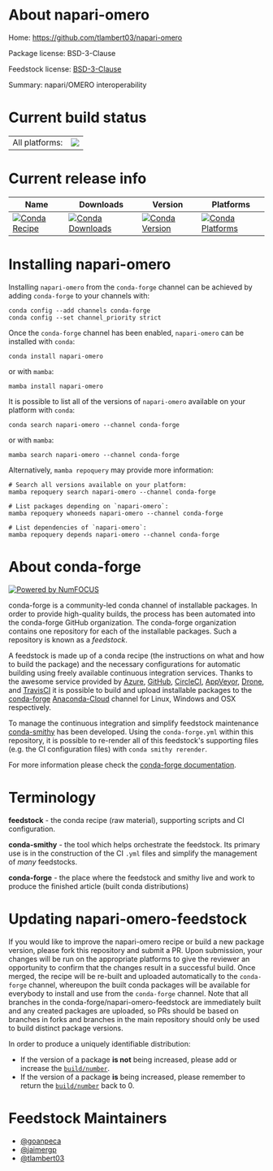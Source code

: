 About napari-omero
==================

Home: https://github.com/tlambert03/napari-omero

Package license: BSD-3-Clause

Feedstock license: [BSD-3-Clause](https://github.com/conda-forge/napari-omero-feedstock/blob/main/LICENSE.txt)

Summary: napari/OMERO interoperability

Current build status
====================


<table><tr><td>All platforms:</td>
    <td>
      <a href="https://dev.azure.com/conda-forge/feedstock-builds/_build/latest?definitionId=15841&branchName=main">
        <img src="https://dev.azure.com/conda-forge/feedstock-builds/_apis/build/status/napari-omero-feedstock?branchName=main">
      </a>
    </td>
  </tr>
</table>

Current release info
====================

| Name | Downloads | Version | Platforms |
| --- | --- | --- | --- |
| [![Conda Recipe](https://img.shields.io/badge/recipe-napari--omero-green.svg)](https://anaconda.org/conda-forge/napari-omero) | [![Conda Downloads](https://img.shields.io/conda/dn/conda-forge/napari-omero.svg)](https://anaconda.org/conda-forge/napari-omero) | [![Conda Version](https://img.shields.io/conda/vn/conda-forge/napari-omero.svg)](https://anaconda.org/conda-forge/napari-omero) | [![Conda Platforms](https://img.shields.io/conda/pn/conda-forge/napari-omero.svg)](https://anaconda.org/conda-forge/napari-omero) |

Installing napari-omero
=======================

Installing `napari-omero` from the `conda-forge` channel can be achieved by adding `conda-forge` to your channels with:

```
conda config --add channels conda-forge
conda config --set channel_priority strict
```

Once the `conda-forge` channel has been enabled, `napari-omero` can be installed with `conda`:

```
conda install napari-omero
```

or with `mamba`:

```
mamba install napari-omero
```

It is possible to list all of the versions of `napari-omero` available on your platform with `conda`:

```
conda search napari-omero --channel conda-forge
```

or with `mamba`:

```
mamba search napari-omero --channel conda-forge
```

Alternatively, `mamba repoquery` may provide more information:

```
# Search all versions available on your platform:
mamba repoquery search napari-omero --channel conda-forge

# List packages depending on `napari-omero`:
mamba repoquery whoneeds napari-omero --channel conda-forge

# List dependencies of `napari-omero`:
mamba repoquery depends napari-omero --channel conda-forge
```


About conda-forge
=================

[![Powered by
NumFOCUS](https://img.shields.io/badge/powered%20by-NumFOCUS-orange.svg?style=flat&colorA=E1523D&colorB=007D8A)](https://numfocus.org)

conda-forge is a community-led conda channel of installable packages.
In order to provide high-quality builds, the process has been automated into the
conda-forge GitHub organization. The conda-forge organization contains one repository
for each of the installable packages. Such a repository is known as a *feedstock*.

A feedstock is made up of a conda recipe (the instructions on what and how to build
the package) and the necessary configurations for automatic building using freely
available continuous integration services. Thanks to the awesome service provided by
[Azure](https://azure.microsoft.com/en-us/services/devops/), [GitHub](https://github.com/),
[CircleCI](https://circleci.com/), [AppVeyor](https://www.appveyor.com/),
[Drone](https://cloud.drone.io/welcome), and [TravisCI](https://travis-ci.com/)
it is possible to build and upload installable packages to the
[conda-forge](https://anaconda.org/conda-forge) [Anaconda-Cloud](https://anaconda.org/)
channel for Linux, Windows and OSX respectively.

To manage the continuous integration and simplify feedstock maintenance
[conda-smithy](https://github.com/conda-forge/conda-smithy) has been developed.
Using the ``conda-forge.yml`` within this repository, it is possible to re-render all of
this feedstock's supporting files (e.g. the CI configuration files) with ``conda smithy rerender``.

For more information please check the [conda-forge documentation](https://conda-forge.org/docs/).

Terminology
===========

**feedstock** - the conda recipe (raw material), supporting scripts and CI configuration.

**conda-smithy** - the tool which helps orchestrate the feedstock.
                   Its primary use is in the construction of the CI ``.yml`` files
                   and simplify the management of *many* feedstocks.

**conda-forge** - the place where the feedstock and smithy live and work to
                  produce the finished article (built conda distributions)


Updating napari-omero-feedstock
===============================

If you would like to improve the napari-omero recipe or build a new
package version, please fork this repository and submit a PR. Upon submission,
your changes will be run on the appropriate platforms to give the reviewer an
opportunity to confirm that the changes result in a successful build. Once
merged, the recipe will be re-built and uploaded automatically to the
`conda-forge` channel, whereupon the built conda packages will be available for
everybody to install and use from the `conda-forge` channel.
Note that all branches in the conda-forge/napari-omero-feedstock are
immediately built and any created packages are uploaded, so PRs should be based
on branches in forks and branches in the main repository should only be used to
build distinct package versions.

In order to produce a uniquely identifiable distribution:
 * If the version of a package **is not** being increased, please add or increase
   the [``build/number``](https://docs.conda.io/projects/conda-build/en/latest/resources/define-metadata.html#build-number-and-string).
 * If the version of a package **is** being increased, please remember to return
   the [``build/number``](https://docs.conda.io/projects/conda-build/en/latest/resources/define-metadata.html#build-number-and-string)
   back to 0.

Feedstock Maintainers
=====================

* [@goanpeca](https://github.com/goanpeca/)
* [@jaimergp](https://github.com/jaimergp/)
* [@tlambert03](https://github.com/tlambert03/)

